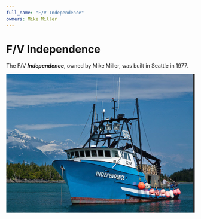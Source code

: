 ```yaml
---
full_name: "F/V Independence"
owmers: Mike Miller
---
```

# F/V Independence

The F/V ***Independence***, owned by Mike Miller, was built in Seattle in 1977. 

![](../assets/images/boats/Independence.jpg)
